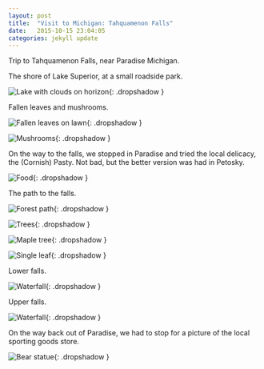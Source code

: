 ```yaml
---
layout: post
title:  "Visit to Michigan: Tahquamenon Falls"
date:   2015-10-15 23:04:05
categories: jekyll update
---
```

Trip to Tahquamenon Falls, near Paradise Michigan.  

The shore of Lake Superior, at a small roadside park.  

![Lake with clouds on horizon](/images/2015-10-15_waterfall/lake_superior.png){: .dropshadow }  

Fallen leaves and mushrooms.

![Fallen leaves on lawn](/images/2015-10-15_waterfall/fallen_leaves.png){: .dropshadow }  

![Mushrooms](/images/2015-10-15_waterfall/mushrooms.png){: .dropshadow }  

On the way to the falls, we stopped in Paradise and tried the local delicacy, the (Cornish) Pasty.  Not bad, but the better version was had in Petosky.

![Food](/images/2015-10-15_waterfall/pasty.png){: .dropshadow }  

The path to the falls.

![Forest path](/images/2015-10-15_waterfall/path_to_falls.png){: .dropshadow }  

![Trees](/images/2015-10-15_waterfall/trees.png){: .dropshadow }  

![Maple tree](/images/2015-10-15_waterfall/maple.png){: .dropshadow }  

![Single leaf](/images/2015-10-15_waterfall/single_leaf.png){: .dropshadow }  

Lower falls.  

![Waterfall](/images/2015-10-15_waterfall/lower_falls.png){: .dropshadow }  

Upper falls.  

![Waterfall](/images/2015-10-15_waterfall/upper_falls.png){: .dropshadow }  

On the way back out of Paradise, we had to stop for a picture of the local sporting goods store.  

![Bear statue](/images/2015-10-15_waterfall/paradise.png){: .dropshadow }  







